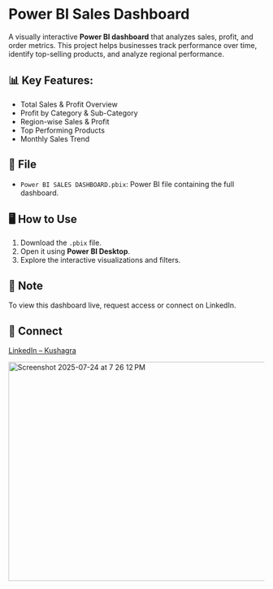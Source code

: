 # Power BI Sales Dashboard

A visually interactive **Power BI dashboard** that analyzes sales, profit, and order metrics. This project helps businesses track performance over time, identify top-selling products, and analyze regional performance.

## 📊 Key Features:
- Total Sales & Profit Overview
- Profit by Category & Sub-Category
- Region-wise Sales & Profit
- Top Performing Products
- Monthly Sales Trend

## 📁 File
- `Power BI SALES DASHBOARD.pbix`: Power BI file containing the full dashboard.

## 🖥️ How to Use
1. Download the `.pbix` file.
2. Open it using **Power BI Desktop**.
3. Explore the interactive visualizations and filters.

## 📌 Note
To view this dashboard live, request access or connect on LinkedIn.

## 🔗 Connect
[LinkedIn – Kushagra](https://www.linkedin.com/in/kushagrainfo/)


<img width="766" height="431" alt="Screenshot 2025-07-24 at 7 26 12 PM" src="https://github.com/user-attachments/assets/8c023dbf-b385-4048-928f-798a8a041ecf" />

